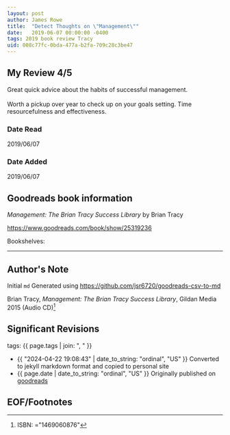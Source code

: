 ```yaml
---
layout: post
author: James Rowe
title:  "Detect Thoughts on \"Management\""
date:   2019-06-07 00:00:00 -0400
tags: 2019 book review Tracy 
uid: 008c77fc-0bda-477a-b2fa-709c28c3be47
---
```




## My Review 4/5

Great quick advice about the habits of successful management. <br/><br/>Worth a pickup over year to check up on your goals setting. Time resourcefulness and effectiveness. 

### Date Read
2019/06/07

### Date Added
2019/06/07

## Goodreads book information

*Management: The Brian Tracy Success Library* by Brian Tracy

https://www.goodreads.com/book/show/25319236

Bookshelves: 

---

## Author's Note

Initial `md` Generated using https://github.com/jsr6720/goodreads-csv-to-md

Brian Tracy, *Management: The Brian Tracy Success Library*,  Gildan Media 2015 (Audio CD)[^1]

## Significant Revisions

tags: {{ page.tags | join: ", " }} <!-- todo move this somewhere -->

- {{ "2024-04-22 19:08:43" | date_to_string: "ordinal", "US" }} Converted to jekyll markdown format and copied to personal site
- {{ page.date | date_to_string: "ordinal", "US" }} Originally published on [goodreads](https://www.goodreads.com)

## EOF/Footnotes

[^1]: ISBN: ="1469060876"